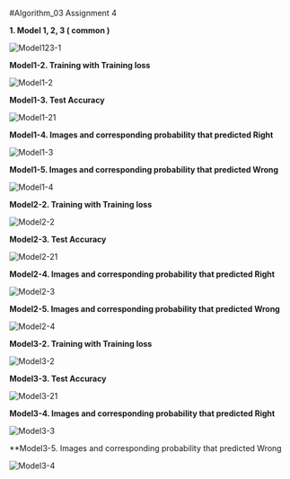 #Algorithm_03 Assignment 4

**1. Model 1, 2, 3 ( common )**

![Model123-1](https://user-images.githubusercontent.com/66268382/83448230-94f9d880-a48c-11ea-9726-cd44d6a797bd.JPG)


**Model1-2. Training with Training loss**

![Model1-2](https://user-images.githubusercontent.com/66268382/83448253-9f1bd700-a48c-11ea-8e7d-53e54953a847.JPG)


 **Model1-3. Test Accuracy**

![Model1-21](https://user-images.githubusercontent.com/66268382/83448257-a04d0400-a48c-11ea-8ad4-027c2e71cd98.JPG)


**Model1-4. Images and corresponding probability that predicted Right**

![Model1-3](https://user-images.githubusercontent.com/66268382/83448292-aba02f80-a48c-11ea-968b-a93e930c1c42.JPG)


**Model1-5. Images and corresponding probability that predicted Wrong**

![Model1-4](https://user-images.githubusercontent.com/66268382/83448295-ac38c600-a48c-11ea-91dd-d3b7420e4677.JPG)




**Model2-2. Training with Training loss**

![Model2-2](https://user-images.githubusercontent.com/66268382/83448360-cc688500-a48c-11ea-838d-8a662d132e86.JPG)


**Model2-3. Test Accuracy**

![Model2-21](https://user-images.githubusercontent.com/66268382/83448350-ca9ec180-a48c-11ea-9a6d-b0ca37db5a9d.JPG)


**Model2-4. Images and corresponding probability that predicted Right**

![Model2-3](https://user-images.githubusercontent.com/66268382/83448361-cc688500-a48c-11ea-86f7-fefc0b17585d.JPG)


**Model2-5. Images and corresponding probability that predicted Wrong**

![Model2-4](https://user-images.githubusercontent.com/66268382/83448346-ca062b00-a48c-11ea-9ec9-1be780884fe1.JPG)




**Model3-2. Training with Training loss**

![Model3-2](https://user-images.githubusercontent.com/66268382/83448352-cb375800-a48c-11ea-86db-a8a7a1fb2bc2.JPG)


**Model3-3. Test Accuracy**

![Model3-21](https://user-images.githubusercontent.com/66268382/83448359-cbcfee80-a48c-11ea-9558-3091872900c2.JPG)


**Model3-4. Images and corresponding probability that predicted Right**

![Model3-3](https://user-images.githubusercontent.com/66268382/83448355-cb375800-a48c-11ea-9fc5-38aea1c2c26e.JPG)


**Model3-5. Images and corresponding probability that predicted Wrong

![Model3-4](https://user-images.githubusercontent.com/66268382/83448356-cbcfee80-a48c-11ea-8d4b-ac58e221c050.JPG)
